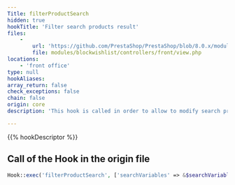 ```yaml
---
Title: filterProductSearch
hidden: true
hookTitle: 'Filter search products result'
files:
    -
        url: 'https://github.com/PrestaShop/PrestaShop/blob/8.0.x/modules/blockwishlist/controllers/front/view.php'
        file: modules/blockwishlist/controllers/front/view.php
locations:
    - 'front office'
type: null
hookAliases: 
array_return: false
check_exceptions: false
chain: false
origin: core
description: 'This hook is called in order to allow to modify search product result'

---
```


{{% hookDescriptor %}}

## Call of the Hook in the origin file

```php
Hook::exec('filterProductSearch', ['searchVariables' => &$searchVariables])
```
